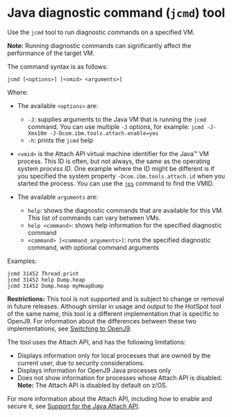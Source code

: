 ﻿<!--
* Copyright (c) 2017, 2020 IBM Corp. and others
*
* This program and the accompanying materials are made
* available under the terms of the Eclipse Public License 2.0
* which accompanies this distribution and is available at
* https://www.eclipse.org/legal/epl-2.0/ or the Apache
* License, Version 2.0 which accompanies this distribution and
* is available at https://www.apache.org/licenses/LICENSE-2.0.
*
* This Source Code may also be made available under the
* following Secondary Licenses when the conditions for such
* availability set forth in the Eclipse Public License, v. 2.0
* are satisfied: GNU General Public License, version 2 with
* the GNU Classpath Exception [1] and GNU General Public
* License, version 2 with the OpenJDK Assembly Exception [2].
*
* [1] https://www.gnu.org/software/classpath/license.html
* [2] http://openjdk.java.net/legal/assembly-exception.html
*
* SPDX-License-Identifier: EPL-2.0 OR Apache-2.0 OR GPL-2.0 WITH
* Classpath-exception-2.0 OR LicenseRef-GPL-2.0 WITH Assembly-exception
-->

# Java diagnostic command (`jcmd`) tool

Use the `jcmd` tool to run diagnostic commands on a specified VM.

<i class="fa fa-pencil-square-o" aria-hidden="true"></i> **Note:** Running diagnostic commands can significantly affect the performance of the target VM.

The command syntax is as follows:

    jcmd [<options>] [<vmid> <arguments>]

Where:

- The available `<options>` are:    
    - `-J`: supplies arguments to the Java VM that is running the `jcmd` command. You can use multiple `-J` options, for example: `jcmd -J-Xmx10m -J-Dcom.ibm.tools.attach.enable=yes`
    - `-h`: prints the `jcmd` help

- `<vmid>` is the Attach API virtual machine identifier for the Java&trade; VM process. This ID is often, but not always, the same as the operating system *process ID*. One example where the ID might be different is if you specified the system property `-Dcom.ibm.tools.attach.id` when you started the process. You can use the [`jps`](tool_jps.md) command to find the VMID.

- The available `arguments` are:

    - `help`: shows the diagnostic commands that are available for this VM. This list of commands can vary between VMs.
    - `help <command>`: shows help information for the specified diagnostic command
    - `<command> [<command_arguments>]`: runs the specified diagnostic command, with optional command arguments

Examples:

```
jcmd 31452 Thread.print
jcmd 31452 help Dump.heap
jcmd 31452 Dump.heap myHeapDump
```

<i class="fa fa-exclamation-triangle" aria-hidden="true"></i> **Restrictions:** This tool is not supported and is subject to change or removal in future releases. Although similar in usage and output to the HotSpot tool of the same name, this tool is a different implementation that is specific to OpenJ9. For information about the differences between these two implementations, see [Switching to OpenJ9](tool_migration.md).

The tool uses the Attach API, and has the following limitations:

- Displays information only for local processes that are owned by the current user, due to security considerations.
- Displays information for OpenJ9 Java processes only
- Does not show information for processes whose Attach API is disabled. <i class="fa fa-pencil-square-o" aria-hidden="true"></i> **Note:** The Attach API is disabled by default on z/OS.

For more information about the Attach API, including how to enable and secure it, see [Support for the Java Attach API](https://www.ibm.com/support/knowledgecenter/SSYKE2_8.0.0/com.ibm.java.vm.80.doc/docs/attachapi.html).


<!-- ==== END OF TOPIC ==== tool_jcmd.md ==== -->
